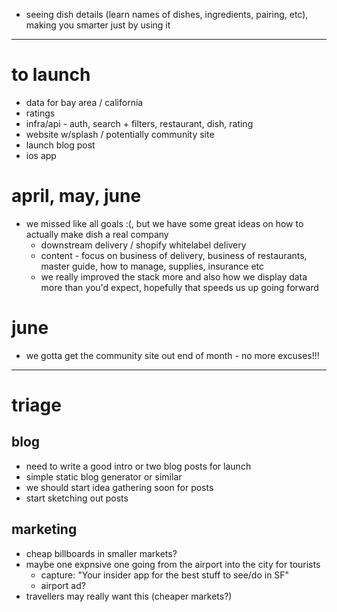 - seeing dish details (learn names of dishes, ingredients, pairing, etc), making you smarter just by using it

---

# to launch

- data for bay area / california
- ratings
- infra/api - auth, search + filters, restaurant, dish, rating
- website w/splash / potentially community site
- launch blog post
- ios app

# april, may, june

- we missed like all goals :(, but we have some great ideas on how to actually make dish a real company
  - downstream delivery / shopify whitelabel delivery
  - content - focus on business of delivery, business of restaurants, master guide, how to manage, supplies, insurance etc
  - we really improved the stack more and also how we display data more than you'd expect, hopefully that speeds us up going forward

# june

- we gotta get the community site out end of month - no more excuses!!!

---

# triage

## blog

- need to write a good intro or two blog posts for launch
- simple static blog generator or similar
- we should start idea gathering soon for posts
- start sketching out posts

## marketing

- cheap billboards in smaller markets?
- maybe one expnsive one going from the airport into the city for tourists
  - capture: "Your insider app for the best stuff to see/do in SF"
  - airport ad?
- travellers may really want this (cheaper markets?)
